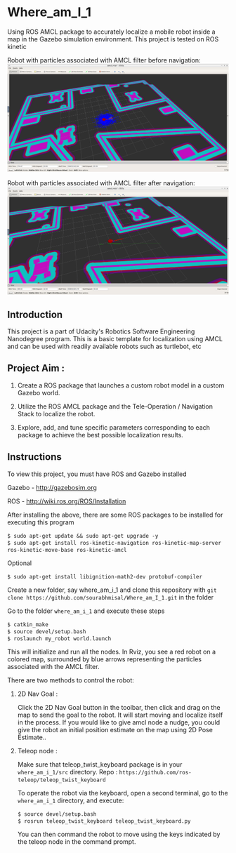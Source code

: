 # Where_am_I_1
Using ROS AMCL package to accurately localize a mobile robot inside a map in the Gazebo simulation environment. This project is tested on ROS kinetic

Robot with particles associated with AMCL filter before navigation:
![Screenshot](img/Robot_localisation_1.png)

Robot with particles associated with AMCL filter after navigation:
![Screenshot](img/Robot_localisation_2.png)

## Introduction
This project is a part of Udacity's Robotics Software Engineering Nanodegree program. This is a basic template for localization using AMCL and can be used with readily available robots such as turtlebot, etc

## Project Aim :
1)  Create a ROS package that launches a custom robot model in a custom Gazebo world.

2)  Utilize the ROS AMCL package and the Tele-Operation / Navigation Stack to localize the robot.

3)  Explore, add, and tune specific parameters corresponding to each package to achieve the best possible localization results.

## Instructions
To view this project, you must have ROS and Gazebo installed

Gazebo - http://gazebosim.org

ROS - http://wiki.ros.org/ROS/Installation

After installing the above, there are some ROS packages to be installed for executing this program

```
$ sudo apt-get update && sudo apt-get upgrade -y
$ sudo apt-get install ros-kinetic-navigation ros-kinetic-map-server ros-kinetic-move-base ros-kinetic-amcl
```
Optional
```
$ sudo apt-get install libignition-math2-dev protobuf-compiler 
```

Create a new folder, say where_am_i_1 and clone this repository with ``` git clone https://github.com/sourabhmisal/Where_am_I_1.git ``` in the folder

Go to the folder ` where_am_i_1 ` and execute these steps

```
$ catkin_make
$ source devel/setup.bash
$ roslaunch my_robot world.launch
```

This will initialize and run all the nodes. In Rviz, you see a red robot on a colored map, surrounded by blue arrows representing the particles associated with the AMCL filter.

There are two methods to control the robot:

1)   2D Nav Goal : 

     Click the 2D Nav Goal button in the toolbar, then click and drag on the map to send the goal to the robot. It will start moving and localize itself in the process. If you would like to give amcl node a nudge, you could give the robot an initial position estimate on the map using 2D Pose Estimate..

2)   Teleop node : 
     
     Make sure that teleop_twist_keyboard package is in your ` where_am_i_1/src ` directory.
     Repo : ` https://github.com/ros-teleop/teleop_twist_keyboard `
     
     To operate the robot via the keyboard, open a second terminal, go to the ` where_am_i_1 ` directory, and execute:
     ```
     $ source devel/setup.bash
     $ rosrun teleop_twist_keyboard teleop_twist_keyboard.py
     
     ```
     You can then command the robot to move using the keys indicated by the teleop node in the command prompt.


